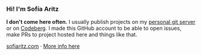 ### Hi! I'm Sofía Aritz

**I don't come here often.** I usually publish projects on my [personal git server](https://git.sofiaritz.com/sofia) or on [Codeberg](https://codeberg.org/sofiaritz). I made this GitHub account to be able to open issues, make PRs to project hosted here and things like that.

[sofiaritz.com](https://sofiaritz.com) · [More info here](https://sfconservancy.org/GiveUpGitHub/)

